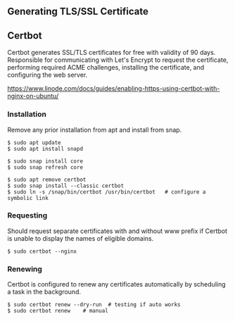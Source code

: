 ## Generating TLS/SSL Certificate

## Certbot

Certbot generates SSL/TLS certificates for free with validity of 90 days. Responsible for communicating with Let's Encrypt to request the certificate, performing required ACME challenges, installing the certificate, and configuring the web server.

https://www.linode.com/docs/guides/enabling-https-using-certbot-with-nginx-on-ubuntu/

### Installation

Remove any prior installation from apt and install from snap.

```console
$ sudo apt update
$ sudo apt install snapd

$ sudo snap install core
$ sudo snap refresh core

$ sudo apt remove certbot
$ sudo snap install --classic certbot
$ sudo ln -s /snap/bin/certbot /usr/bin/certbot   # configure a symbolic link
```

### Requesting

Should request separate certificates with and without www prefix if Certbot is unable to display the names of eligible domains.

```console
$ sudo certbot --nginx
```

### Renewing

Certbot is configured to renew any certificates automatically by scheduling a task in the background.

```console
$ sudo certbot renew --dry-run  # testing if auto works
$ sudo certbot renew    # manual
```
